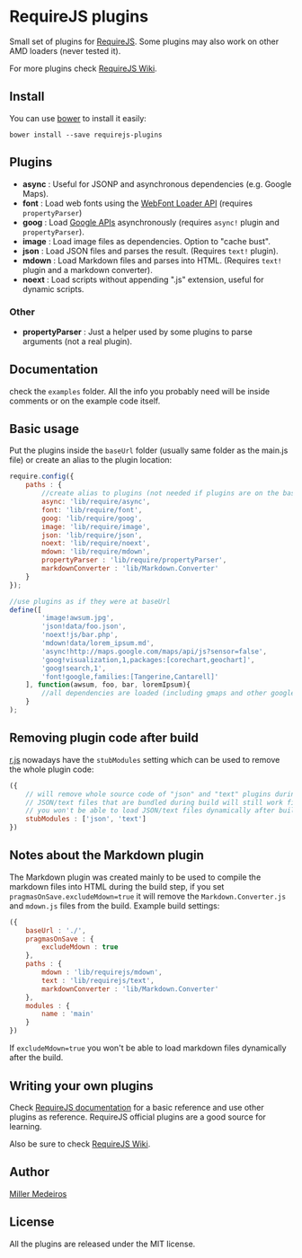 # RequireJS plugins

Small set of plugins for [RequireJS](http://requirejs.org). Some plugins may
also work on other AMD loaders (never tested it).

For more plugins check [RequireJS Wiki](https://github.com/jrburke/requirejs/wiki/Plugins).


## Install

You can use [bower](http://bower.io/) to install it easily:

```
bower install --save requirejs-plugins
```



## Plugins

 - **async** : Useful for JSONP and asynchronous dependencies (e.g. Google Maps).
 - **font** : Load web fonts using the [WebFont Loader API](https://code.google.com/apis/webfonts/docs/webfont_loader.html)
   (requires `propertyParser`)
 - **goog** : Load [Google APIs](http://code.google.com/apis/loader/)
   asynchronously (requires `async!` plugin and `propertyParser`).
 - **image** : Load image files as dependencies. Option to "cache bust".
 - **json** : Load JSON files and parses the result. (Requires `text!` plugin).
 - **mdown** : Load Markdown files and parses into HTML. (Requires `text!`
   plugin and a markdown converter).
 - **noext** : Load scripts without appending ".js" extension, useful for
   dynamic scripts.

### Other

 - **propertyParser** : Just a helper used by some plugins to parse
   arguments (not a real plugin).



## Documentation

check the `examples` folder. All the info you probably need will be inside
comments or on the example code itself.



## Basic usage

Put the plugins inside the `baseUrl` folder (usually same folder as the main.js
file) or create an alias to the plugin location:

```js
require.config({
    paths : {
        //create alias to plugins (not needed if plugins are on the baseUrl)
        async: 'lib/require/async',
        font: 'lib/require/font',
        goog: 'lib/require/goog',
        image: 'lib/require/image',
        json: 'lib/require/json',
        noext: 'lib/require/noext',
        mdown: 'lib/require/mdown',
        propertyParser : 'lib/require/propertyParser',
        markdownConverter : 'lib/Markdown.Converter'
    }
});

//use plugins as if they were at baseUrl
define([
        'image!awsum.jpg',
        'json!data/foo.json',
        'noext!js/bar.php',
        'mdown!data/lorem_ipsum.md',
        'async!http://maps.google.com/maps/api/js?sensor=false',
        'goog!visualization,1,packages:[corechart,geochart]',
        'goog!search,1',
        'font!google,families:[Tangerine,Cantarell]'
    ], function(awsum, foo, bar, loremIpsum){
        //all dependencies are loaded (including gmaps and other google apis)
    }
);
```


## Removing plugin code after build

[r.js](https://github.com/jrburke/r.js/blob/master/build/example.build.js)
nowadays have the `stubModules` setting which can be used to remove the whole
plugin code:

```js
({
    // will remove whole source code of "json" and "text" plugins during build
    // JSON/text files that are bundled during build will still work fine but
    // you won't be able to load JSON/text files dynamically after build
    stubModules : ['json', 'text']
})
```


## Notes about the Markdown plugin

The Markdown plugin was created mainly to be used to compile the markdown files
into HTML during the build step, if you set `pragmasOnSave.excludeMdown=true`
it will remove the `Markdown.Converter.js` and `mdown.js` files from the build.
Example build settings:

```js
({
    baseUrl : './',
    pragmasOnSave : {
        excludeMdown : true
    },
    paths : {
        mdown : 'lib/requirejs/mdown',
        text : 'lib/requirejs/text',
        markdownConverter : 'lib/Markdown.Converter'
    },
    modules : {
        name : 'main'
    }
})
```

If `excludeMdown=true` you won't be able to load markdown files dynamically
after the build.



## Writing your own plugins

Check [RequireJS documentation](http://requirejs.org/docs/plugins.html) for
a basic reference and use other plugins as reference. RequireJS official
plugins are a good source for learning.

Also be sure to check [RequireJS Wiki](https://github.com/jrburke/requirejs/wiki/Plugins).



## Author

[Miller Medeiros](http://blog.millermedeiros.com/)



## License

All the plugins are released under the MIT license.
